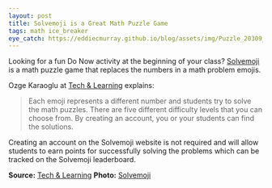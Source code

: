 ```yaml
---
layout: post
title: Solvemoji is a Great Math Puzzle Game
tags: math ice_breaker
eye_catch: https://eddiecmurray.github.io/blog/assets/img/Puzzle_20309_Question.png
---
```


Looking for a fun Do Now activity at the beginning of your class?  [Solvemoji](https://solvemoji.com/) is a math puzzle game that replaces the numbers in a math problem emojis.  

<!--more-->

Ozge Karaoglu at [Tech & Learning](https://www.techlearning.com/features/solvemoji) explains:

>Each emoji represents a different number and students try to solve the math puzzles. There are five different difficulty levels that you can choose from. By creating an account, you or your students can find the solutions.

Creating an account on the Solvemoji website is not required and will allow students to earn points for successfully solving the problems which can be tracked on the Solvemoji leaderboard.  

**Source:** [Tech & Learning](https://www.techlearning.com/features/solvemoji)
**Photo:** [Solvemoji](https://solvemojilive.blob.core.windows.net/solvemoji/7/03-Dec-2018/Puzzle_20596_Question.png?sv=2015-12-11&sr=b&sig=e2ulMNe2WUWsPs2CtCZG7n6bMs6Pf6695C3M%2BPflJeE%3D&se=2118-12-03T21%3A51%3A36Z&sp=r)
